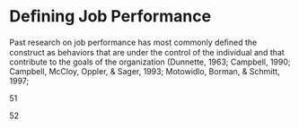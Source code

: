 # Deﬁning Job Performance

Past research on job performance has most commonly deﬁned the construct as behaviors that are under the control of the individual and that contribute to the goals of the organization (Dunnette, 1963; Campbell, 1990; Campbell, McCloy, Oppler, & Sager, 1993; Motowidlo, Borman, & Schmitt, 1997;

51

52